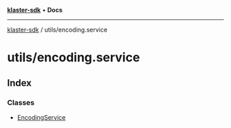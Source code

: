 [**klaster-sdk**](../../README.md) • **Docs**

***

[klaster-sdk](../../README.md) / utils/encoding.service

# utils/encoding.service

## Index

### Classes

- [EncodingService](classes/EncodingService.md)
